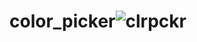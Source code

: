 # color_picker![clrpckr](https://user-images.githubusercontent.com/123242225/226195859-b86ae85f-af49-42ab-8d9f-6983a3250f1a.png)
